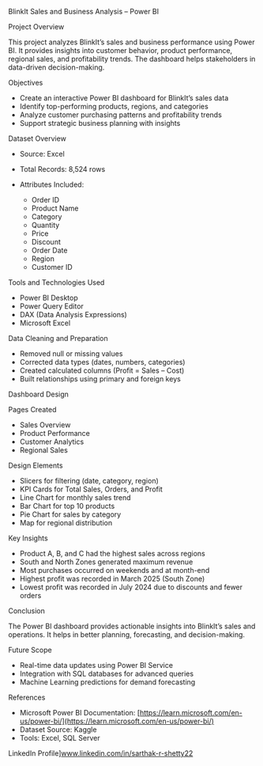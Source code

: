 

BlinkIt Sales and Business Analysis – Power BI

Project Overview

This project analyzes BlinkIt’s sales and business performance using Power BI.
It provides insights into customer behavior, product performance, regional sales, and profitability trends.
The dashboard helps stakeholders in data-driven decision-making.


 Objectives

* Create an interactive Power BI dashboard for BlinkIt’s sales data
* Identify top-performing products, regions, and categories
* Analyze customer purchasing patterns and profitability trends
* Support strategic business planning with insights


 Dataset Overview

* Source: Excel
* Total Records: 8,524 rows
* Attributes Included:

  * Order ID
  * Product Name
  * Category
  * Quantity
  * Price
  * Discount
  * Order Date
  * Region
  * Customer ID



 Tools and Technologies Used

* Power BI Desktop
* Power Query Editor
* DAX (Data Analysis Expressions)
* Microsoft Excel



 Data Cleaning and Preparation

* Removed null or missing values
* Corrected data types (dates, numbers, categories)
* Created calculated columns (Profit = Sales – Cost)
* Built relationships using primary and foreign keys



Dashboard Design

Pages Created

* Sales Overview
* Product Performance
* Customer Analytics
* Regional Sales

Design Elements

* Slicers for filtering (date, category, region)
* KPI Cards for Total Sales, Orders, and Profit
* Line Chart for monthly sales trend
* Bar Chart for top 10 products
* Pie Chart for sales by category
* Map for regional distribution


Key Insights

* Product A, B, and C had the highest sales across regions
* South and North Zones generated maximum revenue
* Most purchases occurred on weekends and at month-end
* Highest profit was recorded in March 2025 (South Zone)
* Lowest profit was recorded in July 2024 due to discounts and fewer orders


Conclusion

The Power BI dashboard provides actionable insights into BlinkIt’s sales and operations.
It helps in better planning, forecasting, and decision-making.



Future Scope

* Real-time data updates using Power BI Service
* Integration with SQL databases for advanced queries
* Machine Learning predictions for demand forecasting



 References

* Microsoft Power BI Documentation: [https://learn.microsoft.com/en-us/power-bi/](https://learn.microsoft.com/en-us/power-bi/)
* Dataset Source: Kaggle
* Tools: Excel, SQL Server

LinkedIn Profile]www.linkedin.com/in/sarthak-r-shetty22 

